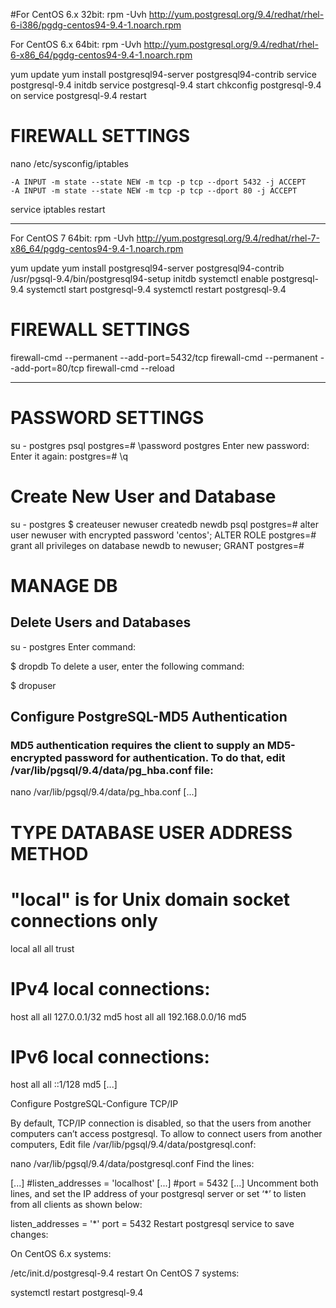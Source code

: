 #For CentOS 6.x 32bit:
rpm -Uvh http://yum.postgresql.org/9.4/redhat/rhel-6-i386/pgdg-centos94-9.4-1.noarch.rpm

For CentOS 6.x 64bit:
rpm -Uvh http://yum.postgresql.org/9.4/redhat/rhel-6-x86_64/pgdg-centos94-9.4-1.noarch.rpm

yum update
yum install postgresql94-server postgresql94-contrib
service postgresql-9.4 initdb
service postgresql-9.4 start
chkconfig postgresql-9.4 on
service postgresql-9.4 restart

# FIREWALL SETTINGS

nano /etc/sysconfig/iptables

	-A INPUT -m state --state NEW -m tcp -p tcp --dport 5432 -j ACCEPT
	-A INPUT -m state --state NEW -m tcp -p tcp --dport 80 -j ACCEPT

service iptables restart


----------------------------------------------------------------------------------------

For CentOS 7 64bit:
rpm -Uvh http://yum.postgresql.org/9.4/redhat/rhel-7-x86_64/pgdg-centos94-9.4-1.noarch.rpm


yum update
yum install postgresql94-server postgresql94-contrib
/usr/pgsql-9.4/bin/postgresql94-setup initdb
systemctl enable postgresql-9.4
systemctl start postgresql-9.4
systemctl restart postgresql-9.4
# FIREWALL SETTINGS

firewall-cmd --permanent --add-port=5432/tcp
firewall-cmd --permanent --add-port=80/tcp
firewall-cmd --reload

----------------------------------------------------------------------------------------
# PASSWORD SETTINGS
su - postgres
psql
postgres=# \password postgres 
	Enter new password: 
	Enter it again: 
postgres=# \q

# Create New User and Database
su - postgres
$ createuser newuser
createdb newdb
psql
postgres=# alter user newuser with encrypted password 'centos';
ALTER ROLE
postgres=# grant all privileges on database newdb to newuser;
GRANT
postgres=#

# MANAGE DB
## Delete Users and Databases

su - postgres
Enter command:

$ dropdb <database-name>
To delete a user, enter the following command:

$ dropuser <user-name>

## Configure PostgreSQL-MD5 Authentication
### MD5 authentication requires the client to supply an MD5-encrypted password for authentication. To do that, edit /var/lib/pgsql/9.4/data/pg_hba.conf file:

nano /var/lib/pgsql/9.4/data/pg_hba.conf
[...]
# TYPE  DATABASE        USER            ADDRESS                 METHOD
# "local" is for Unix domain socket connections only
local   all             all                                     trust
# IPv4 local connections:
host    all             all             127.0.0.1/32            md5
host    all             all             192.168.0.0/16          md5
# IPv6 local connections:
host    all             all             ::1/128                 md5
[...]

Configure PostgreSQL-Configure TCP/IP

By default, TCP/IP connection is disabled, so that the users from another computers can’t access postgresql. To allow to connect users from another computers, Edit file /var/lib/pgsql/9.4/data/postgresql.conf:

nano /var/lib/pgsql/9.4/data/postgresql.conf
Find the lines:

[...]
#listen_addresses = 'localhost'
[...]
#port = 5432
[...]
Uncomment both lines, and set the IP address of your postgresql server or set ‘*’ to listen from all clients as shown below:

listen_addresses = '*'
port = 5432
Restart postgresql service to save changes:

On CentOS 6.x systems:

/etc/init.d/postgresql-9.4 restart
On CentOS 7 systems:

systemctl restart postgresql-9.4

